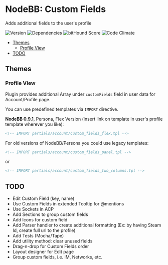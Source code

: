 # NodeBB: Custom Fields

Adds additional fields to the user's profile

![Version](https://img.shields.io/npm/v/nodebb-plugin-ns-custom-fields.svg)
![Dependencies](https://david-dm.org/NicolasSiver/nodebb-plugin-ns-custom-fields.svg)
![bitHound Score](https://www.bithound.io/github/NicolasSiver/nodebb-plugin-ns-custom-fields/badges/score.svg)
![Code Climate](https://img.shields.io/codeclimate/github/NicolasSiver/nodebb-plugin-ns-custom-fields.svg)

<!-- START doctoc generated TOC please keep comment here to allow auto update -->
<!-- DON'T EDIT THIS SECTION, INSTEAD RE-RUN doctoc TO UPDATE -->
 

- [Themes](#themes)
  - [Profile View](#profile-view)
- [TODO](#todo)

<!-- END doctoc generated TOC please keep comment here to allow auto update -->

## Themes

### Profile View

Plugin provides additional Array under `customFields` field in user data for Account/Profile page.

You can use predefined templates via `IMPORT` directive.

**NodeBB 0.9.1**, Persona, Flex Version (insert link on template in user's profile template wherever you like):

```html
<!-- IMPORT partials/account/custom_fields_flex.tpl -->
```

For old versions of NodeBB/Persona you could use legacy templates:

```html
<!-- IMPORT partials/account/custom_fields_panel.tpl -->
```

or

```html
<!-- IMPORT partials/account/custom_fields_two_columns.tpl -->
```

## TODO

- Edit Custom Field (key, name)
- Use Custom Fields in extended Tooltip for @mentions
- Use Sockets in ACP
- Add Sections to group custom fields
- Add Icons for custom field
- Add Parser handler to create additional formatting (Ex: by having Steam Id, create full url to the profile)
- Add Tests (Mocha/Tape)
- Add utility method: clear unused fields
- Drag-n-drop for Custom Fields order
- Layout designer for Edit page
- Group custom fields, i.e. IM, Networks, etc.
